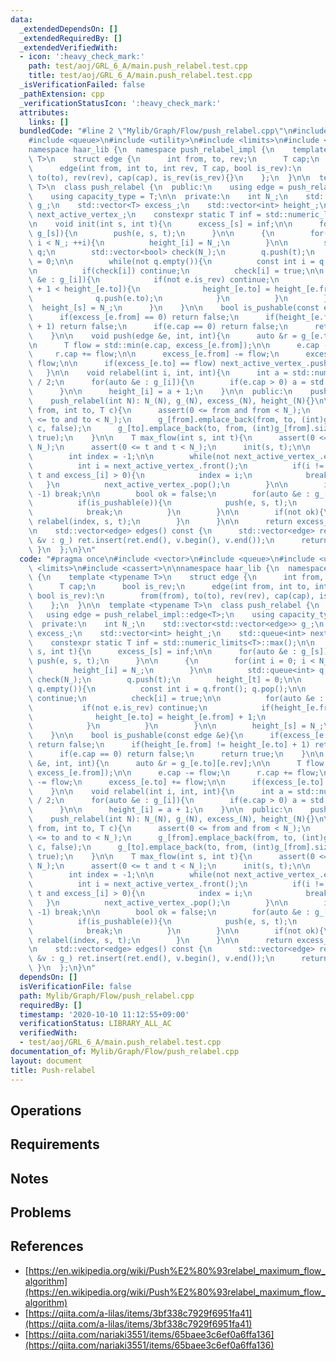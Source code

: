```yaml
---
data:
  _extendedDependsOn: []
  _extendedRequiredBy: []
  _extendedVerifiedWith:
  - icon: ':heavy_check_mark:'
    path: test/aoj/GRL_6_A/main.push_relabel.test.cpp
    title: test/aoj/GRL_6_A/main.push_relabel.test.cpp
  _isVerificationFailed: false
  _pathExtension: cpp
  _verificationStatusIcon: ':heavy_check_mark:'
  attributes:
    links: []
  bundledCode: "#line 2 \"Mylib/Graph/Flow/push_relabel.cpp\"\n#include <vector>\n\
    #include <queue>\n#include <utility>\n#include <limits>\n#include <cassert>\n\n\
    namespace haar_lib {\n  namespace push_relabel_impl {\n    template <typename\
    \ T>\n    struct edge {\n      int from, to, rev;\n      T cap;\n      bool is_rev;\n\
    \      edge(int from, int to, int rev, T cap, bool is_rev):\n        from(from),\
    \ to(to), rev(rev), cap(cap), is_rev(is_rev){}\n    };\n  }\n\n  template <typename\
    \ T>\n  class push_relabel {\n  public:\n    using edge = push_relabel_impl::edge<T>;\n\
    \    using capacity_type = T;\n\n  private:\n    int N_;\n    std::vector<std::vector<edge>>\
    \ g_;\n    std::vector<T> excess_;\n    std::vector<int> height_;\n    std::queue<int>\
    \ next_active_vertex_;\n    constexpr static T inf = std::numeric_limits<T>::max();\n\
    \n    void init(int s, int t){\n      excess_[s] = inf;\n\n      for(auto &e :\
    \ g_[s]){\n        push(e, s, t);\n      }\n\n      {\n        for(int i = 0;\
    \ i < N_; ++i){\n          height_[i] = N_;\n        }\n\n        std::queue<int>\
    \ q;\n        std::vector<bool> check(N_);\n        q.push(t);\n        height_[t]\
    \ = 0;\n\n        while(not q.empty()){\n          const int i = q.front(); q.pop();\n\
    \n          if(check[i]) continue;\n          check[i] = true;\n\n          for(auto\
    \ &e : g_[i]){\n            if(not e.is_rev) continue;\n            if(height_[e.from]\
    \ + 1 < height_[e.to]){\n              height_[e.to] = height_[e.from] + 1;\n\
    \              q.push(e.to);\n            }\n          }\n        }\n\n      \
    \  height_[s] = N_;\n      }\n    }\n\n    bool is_pushable(const edge &e){\n\
    \      if(excess_[e.from] == 0) return false;\n      if(height_[e.from] != height_[e.to]\
    \ + 1) return false;\n      if(e.cap == 0) return false;\n      return true;\n\
    \    }\n\n    void push(edge &e, int, int){\n      auto &r = g_[e.to][e.rev];\n\
    \n      T flow = std::min(e.cap, excess_[e.from]);\n\n      e.cap -= flow;\n \
    \     r.cap += flow;\n\n      excess_[e.from] -= flow;\n      excess_[e.to] +=\
    \ flow;\n\n      if(excess_[e.to] == flow) next_active_vertex_.push(e.to);\n \
    \   }\n\n    void relabel(int i, int, int){\n      int a = std::numeric_limits<int>::max()\
    \ / 2;\n      for(auto &e : g_[i]){\n        if(e.cap > 0) a = std::min(a, height_[e.to]);\n\
    \      }\n\n      height_[i] = a + 1;\n    }\n\n  public:\n    push_relabel(){}\n\
    \    push_relabel(int N): N_(N), g_(N), excess_(N), height_(N){}\n\n    void add_edge(int\
    \ from, int to, T c){\n      assert(0 <= from and from < N_);\n      assert(0\
    \ <= to and to < N_);\n      g_[from].emplace_back(from, to, (int)g_[to].size(),\
    \ c, false);\n      g_[to].emplace_back(to, from, (int)g_[from].size() - 1, 0,\
    \ true);\n    }\n\n    T max_flow(int s, int t){\n      assert(0 <= s and s <\
    \ N_);\n      assert(0 <= t and t < N_);\n      init(s, t);\n\n      while(true){\n\
    \        int index = -1;\n\n        while(not next_active_vertex_.empty()){\n\
    \          int i = next_active_vertex_.front();\n          if(i != s and i !=\
    \ t and excess_[i] > 0){\n            index = i;\n            break;\n       \
    \   }\n          next_active_vertex_.pop();\n        }\n\n        if(index ==\
    \ -1) break;\n\n        bool ok = false;\n        for(auto &e : g_[index]){\n\
    \          if(is_pushable(e)){\n            push(e, s, t);\n            ok = true;\n\
    \            break;\n          }\n        }\n\n        if(not ok){\n         \
    \ relabel(index, s, t);\n        }\n      }\n\n      return excess_[t];\n    }\n\
    \n    std::vector<edge> edges() const {\n      std::vector<edge> ret;\n      for(auto\
    \ &v : g_) ret.insert(ret.end(), v.begin(), v.end());\n      return ret;\n   \
    \ }\n  };\n}\n"
  code: "#pragma once\n#include <vector>\n#include <queue>\n#include <utility>\n#include\
    \ <limits>\n#include <cassert>\n\nnamespace haar_lib {\n  namespace push_relabel_impl\
    \ {\n    template <typename T>\n    struct edge {\n      int from, to, rev;\n\
    \      T cap;\n      bool is_rev;\n      edge(int from, int to, int rev, T cap,\
    \ bool is_rev):\n        from(from), to(to), rev(rev), cap(cap), is_rev(is_rev){}\n\
    \    };\n  }\n\n  template <typename T>\n  class push_relabel {\n  public:\n \
    \   using edge = push_relabel_impl::edge<T>;\n    using capacity_type = T;\n\n\
    \  private:\n    int N_;\n    std::vector<std::vector<edge>> g_;\n    std::vector<T>\
    \ excess_;\n    std::vector<int> height_;\n    std::queue<int> next_active_vertex_;\n\
    \    constexpr static T inf = std::numeric_limits<T>::max();\n\n    void init(int\
    \ s, int t){\n      excess_[s] = inf;\n\n      for(auto &e : g_[s]){\n       \
    \ push(e, s, t);\n      }\n\n      {\n        for(int i = 0; i < N_; ++i){\n \
    \         height_[i] = N_;\n        }\n\n        std::queue<int> q;\n        std::vector<bool>\
    \ check(N_);\n        q.push(t);\n        height_[t] = 0;\n\n        while(not\
    \ q.empty()){\n          const int i = q.front(); q.pop();\n\n          if(check[i])\
    \ continue;\n          check[i] = true;\n\n          for(auto &e : g_[i]){\n \
    \           if(not e.is_rev) continue;\n            if(height_[e.from] + 1 < height_[e.to]){\n\
    \              height_[e.to] = height_[e.from] + 1;\n              q.push(e.to);\n\
    \            }\n          }\n        }\n\n        height_[s] = N_;\n      }\n\
    \    }\n\n    bool is_pushable(const edge &e){\n      if(excess_[e.from] == 0)\
    \ return false;\n      if(height_[e.from] != height_[e.to] + 1) return false;\n\
    \      if(e.cap == 0) return false;\n      return true;\n    }\n\n    void push(edge\
    \ &e, int, int){\n      auto &r = g_[e.to][e.rev];\n\n      T flow = std::min(e.cap,\
    \ excess_[e.from]);\n\n      e.cap -= flow;\n      r.cap += flow;\n\n      excess_[e.from]\
    \ -= flow;\n      excess_[e.to] += flow;\n\n      if(excess_[e.to] == flow) next_active_vertex_.push(e.to);\n\
    \    }\n\n    void relabel(int i, int, int){\n      int a = std::numeric_limits<int>::max()\
    \ / 2;\n      for(auto &e : g_[i]){\n        if(e.cap > 0) a = std::min(a, height_[e.to]);\n\
    \      }\n\n      height_[i] = a + 1;\n    }\n\n  public:\n    push_relabel(){}\n\
    \    push_relabel(int N): N_(N), g_(N), excess_(N), height_(N){}\n\n    void add_edge(int\
    \ from, int to, T c){\n      assert(0 <= from and from < N_);\n      assert(0\
    \ <= to and to < N_);\n      g_[from].emplace_back(from, to, (int)g_[to].size(),\
    \ c, false);\n      g_[to].emplace_back(to, from, (int)g_[from].size() - 1, 0,\
    \ true);\n    }\n\n    T max_flow(int s, int t){\n      assert(0 <= s and s <\
    \ N_);\n      assert(0 <= t and t < N_);\n      init(s, t);\n\n      while(true){\n\
    \        int index = -1;\n\n        while(not next_active_vertex_.empty()){\n\
    \          int i = next_active_vertex_.front();\n          if(i != s and i !=\
    \ t and excess_[i] > 0){\n            index = i;\n            break;\n       \
    \   }\n          next_active_vertex_.pop();\n        }\n\n        if(index ==\
    \ -1) break;\n\n        bool ok = false;\n        for(auto &e : g_[index]){\n\
    \          if(is_pushable(e)){\n            push(e, s, t);\n            ok = true;\n\
    \            break;\n          }\n        }\n\n        if(not ok){\n         \
    \ relabel(index, s, t);\n        }\n      }\n\n      return excess_[t];\n    }\n\
    \n    std::vector<edge> edges() const {\n      std::vector<edge> ret;\n      for(auto\
    \ &v : g_) ret.insert(ret.end(), v.begin(), v.end());\n      return ret;\n   \
    \ }\n  };\n}\n"
  dependsOn: []
  isVerificationFile: false
  path: Mylib/Graph/Flow/push_relabel.cpp
  requiredBy: []
  timestamp: '2020-10-10 11:12:55+09:00'
  verificationStatus: LIBRARY_ALL_AC
  verifiedWith:
  - test/aoj/GRL_6_A/main.push_relabel.test.cpp
documentation_of: Mylib/Graph/Flow/push_relabel.cpp
layout: document
title: Push-relabel
---
```


## Operations

## Requirements

## Notes

## Problems

## References

- [https://en.wikipedia.org/wiki/Push%E2%80%93relabel_maximum_flow_algorithm](https://en.wikipedia.org/wiki/Push%E2%80%93relabel_maximum_flow_algorithm)
- [https://qiita.com/a-lilas/items/3bf338c7929f6951fa41](https://qiita.com/a-lilas/items/3bf338c7929f6951fa41)
- [https://qiita.com/nariaki3551/items/65baee3c6ef0a6ffa136](https://qiita.com/nariaki3551/items/65baee3c6ef0a6ffa136)
